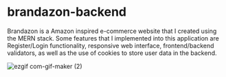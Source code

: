 <h1>brandazon-backend</h1>
<p>Brandazon is a Amazon inspired e-commerce website that I created using the MERN stack. Some features that I implemented into this application are Register/Login functionality, responsive web interface, frontend/backend validators, as well as the use of cookies to store user data in the backend.</p>

![ezgif com-gif-maker (2)](https://user-images.githubusercontent.com/77591826/163890305-02270b57-87c0-4d7b-9187-fbd543158a93.gif)
